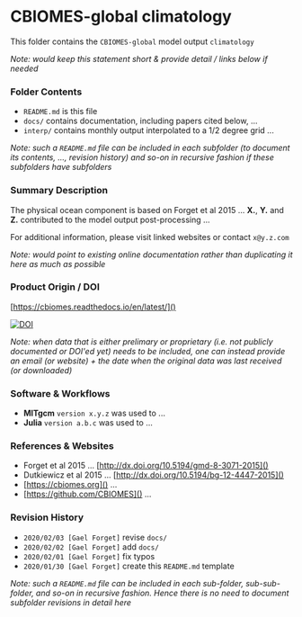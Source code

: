 

# CBIOMES-global climatology

This folder contains the `CBIOMES-global` model output `climatology`

_Note: would keep this statement short & provide detail / links below if needed_ 

### Folder Contents

- `README.md` is this file
- `docs/` contains documentation, including papers cited below, ... 
- `interp/` contains monthly output interpolated to a 1/2 degree grid ...

_Note: such a `README.md` file can be included in each subfolder (to document its contents, ..., revision history) and so-on in recursive fashion if these subfolders have subfolders_ 

### Summary Description

The physical ocean component is based on Forget et al 2015 ... **X.**, **Y.** and **Z.** contributed to the model output post-processing ...

For additional information, please visit linked websites or contact `x@y.z.com`

_Note: would point to existing online documentation rather than duplicating it here as much as possible_ 

### Product Origin / DOI

[https://cbiomes.readthedocs.io/en/latest/]()

[![DOI](https://zenodo.org/badge/DOI/10.5281/zenodo.2653669.svg)](https://doi.org/10.5281/zenodo.2653669)

_Note: when data that is either prelimary or proprietary (i.e. not publicly documented or DOI'ed yet) needs to be included, one can instead provide an email (or website) + the date when the original data was last received (or downloaded)_

### Software & Workflows

- **MITgcm** `version x.y.z` was used to ...
- **Julia** `version a.b.c` was used to ...

### References & Websites

- Forget et al 2015 ... [http://dx.doi.org/10.5194/gmd-8-3071-2015]()
- Dutkiewicz et al 2015 ... [http://dx.doi.org/10.5194/bg-12-4447-2015]()
- [https://cbiomes.org]() ...
- [https://github.com/CBIOMES]() ...

### Revision History

- `2020/02/03 [Gael Forget]` revise `docs/`
- `2020/02/02 [Gael Forget]` add `docs/`
- `2020/02/01 [Gael Forget]` fix typos
- `2020/01/30 [Gael Forget]` create this `README.md` template

_Note: such a `README.md` file can be included in each sub-folder, sub-sub-folder, and so-on in recursive fashion. Hence there is no need to document subfolder revisions in detail here_ 

